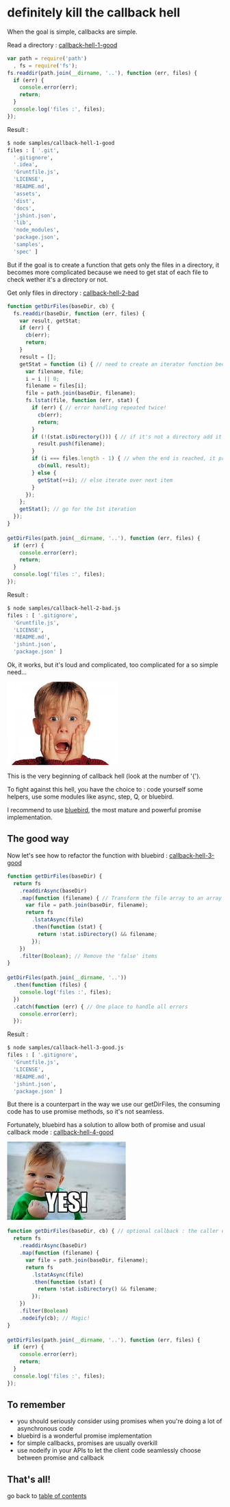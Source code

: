 definitely kill the callback hell
=================================

When the goal is simple, callbacks are simple.

Read a directory : [callback-hell-1-good](https://github.com/openhoat/node-design/blob/master/samples/callback-hell-1-good.js)

```javascript
var path = require('path')
  , fs = require('fs');
fs.readdir(path.join(__dirname, '..'), function (err, files) {
  if (err) {
    console.error(err);
    return;
  }
  console.log('files :', files);
});
```

Result :

```bash
$ node samples/callback-hell-1-good
files : [ '.git',
  '.gitignore',
  '.idea',
  'Gruntfile.js',
  'LICENSE',
  'README.md',
  'assets',
  'dist',
  'docs',
  'jshint.json',
  'lib',
  'node_modules',
  'package.json',
  'samples',
  'spec' ]
```

But if the goal is to create a function that gets only the files in a directory, it becomes more complicated because we need to get stat of each file to check wether it's a directory or not.

Get only files in directory : [callback-hell-2-bad](https://github.com/openhoat/node-design/blob/master/samples/callback-hell-2-bad.js)

```javascript
function getDirFiles(baseDir, cb) {
  fs.readdir(baseDir, function (err, files) {
    var result, getStat;
    if (err) {
      cb(err);
      return;
    }
    result = [];
    getStat = function (i) { // need to create an iterator function because a basic loop does not fit asynchronous world
      var filename, file;
      i = i || 0;
      filename = files[i];
      file = path.join(baseDir, filename);
      fs.lstat(file, function (err, stat) {
        if (err) { // error handling repeated twice!
          cb(err);
          return;
        }
        if (!(stat.isDirectory())) { // if it's not a directory add it to result
          result.push(filename);
        }
        if (i === files.length - 1) { // when the end is reached, it provides the result to callback
          cb(null, result);
        } else {
          getStat(++i); // else iterate over next item
        }
      });
    };
    getStat(); // go for the 1st iteration
  });
}

getDirFiles(path.join(__dirname, '..'), function (err, files) {
  if (err) {
    console.error(err);
    return;
  }
  console.log('files :', files);
});
```

Result :

```bash
$ node samples/callback-hell-2-bad.js
files : [ '.gitignore',
  'Gruntfile.js',
  'LICENSE',
  'README.md',
  'jshint.json',
  'package.json' ]
```

Ok, it works, but it's loud and complicated, too complicated for a so simple need...

![Oh no!](https://raw.githubusercontent.com/openhoat/node-design/master/assets/oh-no.jpg)

This is the very beginning of callback hell (look at the number of '{').

To fight against this hell, you have the choice to : code yourself some helpers, use some modules like async, step, Q, or bluebird.

I recommend to use [bluebird](https://github.com/petkaantonov/bluebird), the most mature and powerful promise implementation.

The good way
------------

Now let's see how to refactor the function with bluebird : [callback-hell-3-good](https://github.com/openhoat/node-design/blob/master/samples/callback-hell-3-good.js)

```javascript
function getDirFiles(baseDir) {
  return fs
    .readdirAsync(baseDir)
    .map(function (filename) { // Transform the file array to an array that contains filename for files, and false for directories
      var file = path.join(baseDir, filename);
      return fs
        .lstatAsync(file)
        .then(function (stat) {
          return !stat.isDirectory() && filename;
        });
    })
    .filter(Boolean); // Remove the 'false' items
}

getDirFiles(path.join(__dirname, '..'))
  .then(function (files) {
    console.log('files :', files);
  })
  .catch(function (err) { // One place to handle all errors
    console.error(err);
  });
```

Result :

```bash
$ node samples/callback-hell-3-good.js
files : [ '.gitignore',
  'Gruntfile.js',
  'LICENSE',
  'README.md',
  'jshint.json',
  'package.json' ]
```

But there is a counterpart in the way we use our getDirFiles, the consuming code has to use promise methods, so it's not seamless.

Fortunately, bluebird has a solution to allow both of promise and usual callback mode : [callback-hell-4-good](https://github.com/openhoat/node-design/blob/master/samples/callback-hell-4-good.js)

![Oh yeah!](https://raw.githubusercontent.com/openhoat/node-design/master/assets/yes-baby.jpg)

```javascript
function getDirFiles(baseDir, cb) { // optional callback : the caller decides
  return fs
    .readdirAsync(baseDir)
    .map(function (filename) {
      var file = path.join(baseDir, filename);
      return fs
        .lstatAsync(file)
        .then(function (stat) {
          return !stat.isDirectory() && filename;
        });
    })
    .filter(Boolean)
    .nodeify(cb); // Magic!
}

getDirFiles(path.join(__dirname, '..'), function (err, files) {
  if (err) {
    console.error(err);
    return;
  }
  console.log('files :', files);
});
```

To remember
-----------

- you should seriously consider using promises when you're doing a lot of asynchronous code
- bluebird is a wonderful promise implementation
- for simple callbacks, promises are usually overkill
- use nodeify in your APIs to let the client code seamlessly choose between promise and callback

That's all!
-----------

go back to [table of contents](../README.md#use-cases)